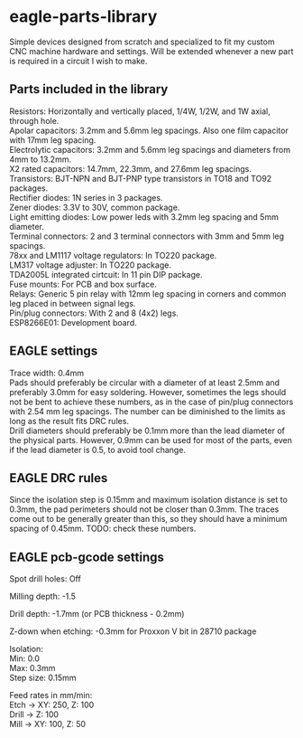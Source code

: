 # eagle-parts-library
Simple devices designed from scratch and specialized to fit my custom CNC machine hardware and settings. Will be extended whenever a new part is required in a circuit I wish to make.  

## Parts included in the library
Resistors: Horizontally and vertically placed, 1/4W, 1/2W, and 1W axial, through hole.  
Apolar capacitors: 3.2mm and 5.6mm leg spacings. Also one film capacitor with 17mm leg spacing.  
Electrolytic capacitors: 3.2mm and 5.6mm leg spacings and diameters from 4mm to 13.2mm.  
X2 rated capacitors: 14.7mm, 22.3mm, and 27.6mm leg spacings.  
Transistors: BJT-NPN and BJT-PNP type transistors in TO18 and TO92 packages.  
Rectifier diodes: 1N series in 3 packages.  
Zener diodes: 3.3V to 30V, common package.  
Light emitting diodes: Low power leds with 3.2mm leg spacing and 5mm diameter.  
Terminal connectors: 2 and 3 terminal connectors with 3mm and 5mm leg spacings.  
78xx and LM1117 voltage regulators: In TO220 package.  
LM317 voltage adjuster: In TO220 package.  
TDA2005L integrated cirtcuit: In 11 pin DIP package.  
Fuse mounts: For PCB and box surface.  
Relays: Generic 5 pin relay with 12mm leg spacing in corners and common leg placed in between signal legs.  
Pin/plug connectors: With 2 and 8 (4x2) legs.  
ESP8266E01: Development board.  

## EAGLE settings
Trace width: 0.4mm  
Pads should preferably be circular with a diameter of at least 2.5mm and preferably 3.0mm for easy soldering. However, sometimes the legs should not be bent to achieve these numbers, as in the case of pin/plug connectors with 2.54 mm leg spacings. The number can be diminished to the limits as long as the result fits DRC rules.  
Drill diameters should preferably be 0.1mm more than the lead diameter of the physical parts. However, 0.9mm can be used for most of the parts, even if the lead diameter is 0.5, to avoid tool change.  

## EAGLE DRC rules
Since the isolation step is 0.15mm and maximum isolation distance is set to 0.3mm, the pad perimeters should not be closer than 0.3mm. The traces come out to be generally greater than this, so they should have a minimum spacing of 0.45mm. TODO: check these numbers.   

## EAGLE pcb-gcode settings
Spot drill holes: Off  

Milling depth: -1.5  

Drill depth: -1.7mm (or PCB thickness - 0.2mm)  

Z-down when etching: -0.3mm for Proxxon V bit in 28710 package  

Isolation:  
Min: 0.0  
Max: 0.3mm  
Step size: 0.15mm  

Feed rates in mm/min:  
Etch -> XY: 250, Z: 100  
Drill -> Z: 100  
Mill -> XY: 100, Z: 50  
